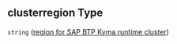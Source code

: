 ## clusterregion Type

`string` ([region for SAP BTP Kyma runtime cluster](btpsa-parameters-properties-region-for-sap-btp-kyma-runtime-cluster.md))
